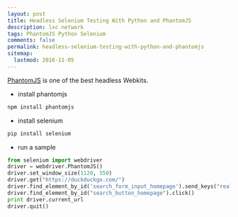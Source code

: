 ```yaml
---
layout: post
title: Headless Selenium Testing With Python and PhantomJS 
description: lxc network
tags: PhantomJS Python Selenium
comments: false
permalink: headless-selenium-testing-with-python-and-phantomjs
sitemap:
  lastmod: 2016-11-05
---
```

[PhantomJS](http://phantomjs.org/) is one of the best headless Webkits.

* install phantomjs 

```bash
npm install phantomjs
```

* install selenium
```bash
pip install selenium
```

* run a sample

```python
from selenium import webdriver
driver = webdriver.PhantomJS()
driver.set_window_size(1120, 550)
driver.get("https://duckduckgo.com/")
driver.find_element_by_id('search_form_input_homepage').send_keys("realpython")
driver.find_element_by_id("search_button_homepage").click()
print driver.current_url
driver.quit()

```


